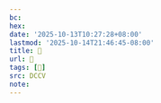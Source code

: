 ```yaml
---
bc:
hex:
date: '2025-10-13T10:27:28+08:00'
lastmod: '2025-10-14T21:46:45-08:00'
title: 􅌮
url: 􅌮
tags: [𩜁]
src: DCCV
note:
---
```

